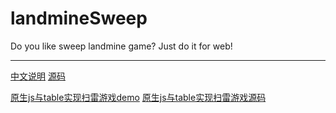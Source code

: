 # landmineSweep
Do you like sweep landmine game? Just do it for web!

---

[中文说明](https://github.com/Char-Ten/landmineSweep/blob/master/README_zh.md)
[源码](https://github.com/Char-Ten/landmineSweep/blob/master/lib/LandmineSweep.js)

[原生js与table实现扫雷游戏demo](https://char-ten.github.io/landmineSweep/test/javascript/index.html)
[原生js与table实现扫雷游戏源码](https://github.com/Char-Ten/landmineSweep/tree/master/test/javascript)

